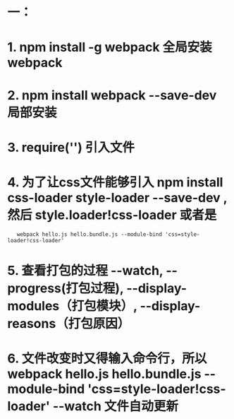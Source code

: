 #  一：
#  1.  npm install -g webpack    全局安装webpack
#  2.  npm install webpack --save-dev  局部安装
#  3.  require('')      引入文件
#  4.  为了让css文件能够引入   npm install css-loader style-loader --save-dev  ,然后 style.loader!css-loader 或者是 
       webpack hello.js hello.bundle.js --module-bind 'css=style-loader!css-loader' 
#  5.  查看打包的过程 --watch, --progress(打包过程), --display-modules（打包模块）, --display-reasons（打包原因）
#  6.  文件改变时又得输入命令行，所以webpack hello.js hello.bundle.js --module-bind 'css=style-loader!css-loader' --watch 文件自动更新
#